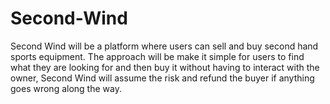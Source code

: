 # Second-Wind
Second Wind will be a platform where users can sell and buy second hand sports equipment. The approach will be make it simple for users to find what they are looking for and then buy it without having to interact with the owner, Second Wind will assume the risk and refund the buyer if anything goes wrong along the way.
